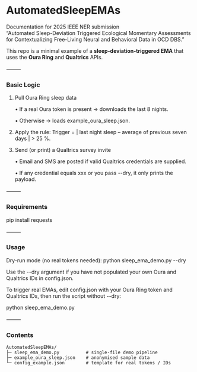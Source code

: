 # AutomatedSleepEMAs

Documentation for 2025 IEEE NER submission  
“Automated Sleep-Deviation Triggered Ecological Momentary Assessments for Contextualizing Free-Living Neural and Behavioral Data in OCD DBS.”

This repo is a minimal example of a **sleep-deviation-triggered EMA** that uses the **Oura Ring** and **Qualtrics** APIs.

⸻

### Basic Logic

1.	Pull Oura Ring sleep data

    •	If a real Oura token is present → downloads the last 8 nights.

    •	Otherwise → loads example_oura_sleep.json.

2.	Apply the rule: Trigger = | last night sleep – average of previous seven days | > 25 %.

3.	Send (or print) a Qualtrics survey invite

    •	Email and SMS are posted if valid Qualtrics credentials are supplied.

    •	If any credential equals xxx or you pass --dry, it only prints the payload.

⸻

### Requirements

pip install requests


⸻

### Usage

Dry-run mode (no real tokens needed): python sleep_ema_demo.py --dry

Use the --dry argument if you have not populated your own Oura and Qualtrics IDs in config.json.

To trigger real EMAs, edit config.json with your Oura Ring token and Qualtrics IDs, then run the script without --dry:

python sleep_ema_demo.py

⸻

### Contents

```text
AutomatedSleepEMAs/
├─ sleep_ema_demo.py          # single-file demo pipeline
├─ example_oura_sleep.json    # anonymised sample data
└─ config_example.json        # template for real tokens / IDs
